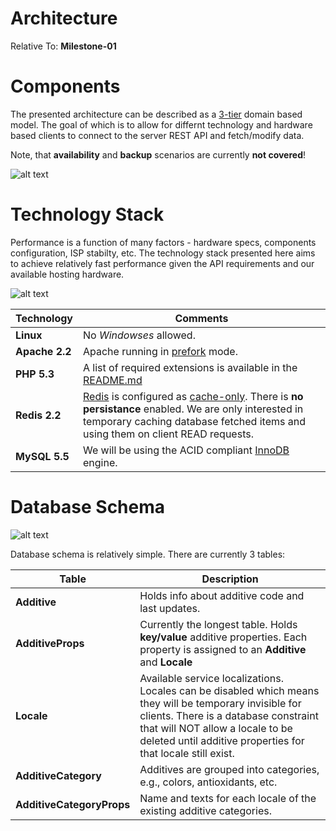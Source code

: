 Architecture
==================

Relative To: **Milestone-01**

# Components

The presented architecture can be described as a [3-tier](http://en.wikipedia.org/wiki/Multitier_architecture) domain based model. The goal of which is to allow for differnt technology and hardware based clients to connect to the server REST API and fetch/modify data.

Note, that **availability** and **backup** scenarios are currently **not covered**!

![alt text](https://raw.github.com/petarov/e-additives.server/master/docs/eadditives_architecture.png "Components")

# Technology Stack

Performance is a function of many factors - hardware specs, components configuration, ISP stabilty, etc. The technology stack presented here aims to achieve relatively fast performance given the API requirements and our available hosting hardware.

![alt text](https://raw.github.com/petarov/e-additives.server/master/docs/eadditives_components_stack.png "Deployment Stack")

Technology | Comments
------|------------
**Linux** | No _Windowses_ allowed.
**Apache 2.2** | Apache running in [prefork](http://httpd.apache.org/docs/2.2/mod/prefork.html) mode.
**PHP 5.3** | A list of required extensions is available in the [README.md](../README.md)
**Redis 2.2** | [Redis](http://redis.io/) is configured as [cache-only](http://redis.io/topics/config). There is **no persistance** enabled. We are only interested in temporary caching database fetched items and using them on client READ requests.
**MySQL 5.5** | We will be using the ACID compliant [InnoDB](http://dev.mysql.com/doc/refman/5.5/en/innodb-storage-engine.html) engine.


# Database Schema

![alt text](https://raw.github.com/petarov/e-additives.server/master/docs/eadditives_database.png "Database Schema")

Database schema is relatively simple. There are currently 3 tables:

Table | Description
------|------------
**Additive** | Holds info about additive code and last updates.
**AdditiveProps** | Currently the longest table. Holds **key/value** additive properties. Each property is assigned to an **Additive** and **Locale**
**Locale** | Available service localizations. Locales can be disabled which means they will be temporary invisible for clients. There is a database constraint that will NOT allow a locale to be deleted until additive properties for that locale still exist.
**AdditiveCategory** | Additives are grouped into categories, e.g., colors, antioxidants, etc.
**AdditiveCategoryProps** | Name and texts for each locale of the existing additive categories.
